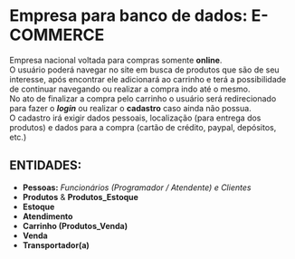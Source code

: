 # Empresa para banco de dados: **E-COMMERCE**
Empresa nacional voltada para compras somente **online**. <br>
O usuário poderá navegar no site em busca de produtos que são de seu interesse, após encontrar ele adicionará ao carrinho e terá a possibilidade de continuar navegando ou realizar a compra indo até o mesmo. <br>
No ato de finalizar a compra pelo carrinho o usuário será redirecionado para fazer o ***login*** ou realizar o **cadastro** caso ainda não possua. <br>
O cadastro irá exigir dados pessoais, localização (para entrega dos produtos) e dados para a compra (cartão de crédito, paypal, depósitos, etc.)

## ENTIDADES:
* **Pessoas:** *Funcionários (Programador / Atendente) e Clientes*
* **Produtos** & **Produtos_Estoque** 
* **Estoque**
* **Atendimento**
* **Carrinho (Produtos_Venda)**
* **Venda**
* **Transportador(a)** 

